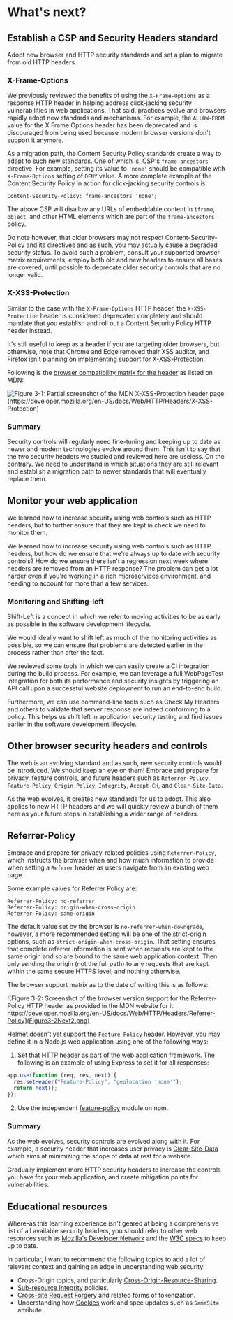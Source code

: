 # What's next?

## Establish a CSP and Security Headers standard

Adopt new browser and HTTP security standards and set a plan to migrate from old HTTP headers.

### X-Frame-Options

We previously reviewed the benefits of using the `X-Frame-Options` as a response HTTP header in helping address click-jacking security vulnerabilities in web applications. That said, practices evolve and browsers rapidly adopt new standards and mechanisms. For example, the `ALLOW-FROM` value for the X Frame Options header has been deprecated and is discouraged from being used because modern browser versions don't support it anymore.

As a migration path, the Content Security Policy standards create a way to adapt to such new standards. One of which is, CSP's `frame-ancestors` directive. For example, setting its value to `'none'` should be compatible with `X-Frame-Options` setting of `DENY` value. A more complete example of the Content Security Policy in action for click-jacking security controls is:

```
Content-Security-Policy: frame-ancestors 'none';
```

The above CSP will disallow any URLs of embeddable content in `iframe`, `object`, and other HTML elements which are part of the `frame-ancestors` policy.

Do note however, that older browsers may not respect Content-Security-Policy and its directives and as such, you may actually cause a degraded security status. To avoid such a problem, consult your supported browser matrix requirements, employ both old and new headers to ensure all bases are covered, until possible to deprecate older security controls that are no longer valid.

### X-XSS-Protection

Similar to the case with the `X-Frame-Options` HTTP header, the `X-XSS-Protection` header is considered deprecated completely and should mandate that you establish and roll out a Content Security Policy HTTP header instead.

It's still useful to keep as a header if you are targeting older browsers, but otherwise, note that Chrome and Edge removed their XSS auditor, and Firefox isn't planning on implementing support for X-XSS-Protection.

Following is the [browser compatibility matrix for the header](https://developer.mozilla.org/en-US/docs/Web/HTTP/Headers/X-XSS-Protection) as listed on MDN:

![Figure 3-1: Partial screenshot of the MDN X-XSS-Protection header page (https://developer.mozilla.org/en-US/docs/Web/HTTP/Headers/X-XSS-Protection)](Figure3-1Next1.png)

### Summary

Security controls will regularly need fine-tuning and keeping up to date as newer and modern technologies evolve around them. This isn't to say that the two security headers we studied and reviewed here are useless. On the contrary. We need to understand in which situations they are still relevant and establish a migration path to newer standards that will eventually replace them.

## Monitor your web application

We learned how to increase security using web controls such as HTTP headers, but to further ensure that they are kept in check we need to monitor them.

We learned how to increase security using web controls such as HTTP headers, but how do we ensure that we're always up to date with security controls? How do we ensure there isn't a regression next week where headers are removed from an HTTP response? The problem can get a lot harder even if you're working in a rich microservices environment, and needing to account for more than a few services.

### Monitoring and Shifting-left

Shift-Left is a concept in which we refer to moving activities to be as early as possible in the software development lifecycle.

We would ideally want to shift left as much of the monitoring activities as possible, so we can ensure that problems are detected earlier in the process rather than after the fact.

We reviewed some tools in which we can easily create a CI integration during the build process. For example, we can leverage a full WebPageTest integration for both its performance and security insights by triggering an API call upon a successful website deployment to run an end-to-end build.

Furthermore, we can use command-line tools such as Check My Headers and others to validate that server response are indeed conforming to a policy. This helps us shift left in application security testing and find issues earlier in the software development lifecycle.

## Other browser security headers and controls

The web is an evolving standard and as such, new security controls would be introduced. We should keep an eye on them!
Embrace and prepare for privacy, feature controls, and future headers such as `Referrer-Policy`, `Feature-Policy`, `Origin-Policy`, `Integrity`, `Accept-CH`, and `Clear-Site-Data`.

As the web evolves, it creates new standards for us to adopt. This also applies to new HTTP headers and we will quickly review a bunch of them here as your future steps in establishing a wider range of headers.

## Referrer-Policy

Embrace and prepare for privacy-related policies using `Referrer-Policy`, which instructs the browser when and how much information to provide when setting a `Referer` header as users navigate from an existing web page.

Some example values for Referrer Policy are:

```
Referrer-Policy: no-referrer
Referrer-Policy: origin-when-cross-origin
Referrer-Policy: same-origin
```

The default value set by the browser is `no-referrer-when-downgrade`, however, a more recommended setting will be one of the strict-origin options, such as `strict-origin-when-cross-origin`. That setting ensures that complete referrer information is sent when requests are kept to the same origin and so are bound to the same web application context. Then only sending the origin (not the full path) to any requests that are kept within the same secure HTTPS level, and nothing otherwise.

The browser support matrix as to the date of writing this is as follows:

![Figure 3-2: Screenshot of the browser version support for the Referrer-Policy HTTP header as provided in the MDN website for it: https://developer.mozilla.org/en-US/docs/Web/HTTP/Headers/Referrer-Policy](Figure3-2Next2.png)

Helmet doesn't yet support the `Feature-Policy` header. However, you may define it in a Node.js web application using one of the following ways:

1. Set that HTTP header as part of the web application framework. The following is an example of using Express to set it for all responses:

```js
app.use(function (req, res, next) {
  res.setHeader("Feature-Policy", "geolocation 'none'");
  return next();
});
```

2. Use the independent [feature-policy](https://snyk.io/advisor/npm-package/feature-policy) module on npm.

### Summary

As the web evolves, security controls are evolved along with it. For example, a security header that increases user privacy is [Clear-Site-Data](https://developer.mozilla.org/en-US/docs/Web/HTTP/Headers/Clear-Site-Data) which aims at minimizing the scope of data at rest for a website.

Gradually implement more HTTP security headers to increase the controls you have for your web application, and create mitigation points for vulnerabilities.

## Educational resources

Where-as this learning experience isn't geared at being a comprehensive list of all available security headers, you should refer to other web resources such as [Mozilla's Developer Network](https://developer.mozilla.org/en-US/docs/Web/HTTP/Headers) and the [W3C specs](https://www.w3.org/standards/) to keep up to date.

In particular, I want to recommend the following topics to add a lot of relevant context and gaining an edge in understanding web security:

- Cross-Origin topics, and particularly [Cross-Origin-Resource-Sharing](https://developer.mozilla.org/en-US/docs/Web/HTTP/CORS).
- [Sub-resource Integrity](https://developer.mozilla.org/en-US/docs/Web/Security/Subresource_Integrity) policies.
- [Cross-site Request Forgery](https://infosec.mozilla.org/guidelines/web_security#csrf-prevention) and related forms of tokenization.
- Understanding how [Cookies](https://developer.mozilla.org/en-US/docs/Web/HTTP/Cookies) work and spec updates such as `SameSite` attribute.
